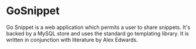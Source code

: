 # GoSnippet

Go Snippet is a web application which permits a user to share snippets. It's backed by a MySQL store and uses the
standard go templating library. It is written in conjunction with literature by Alex Edwards.
